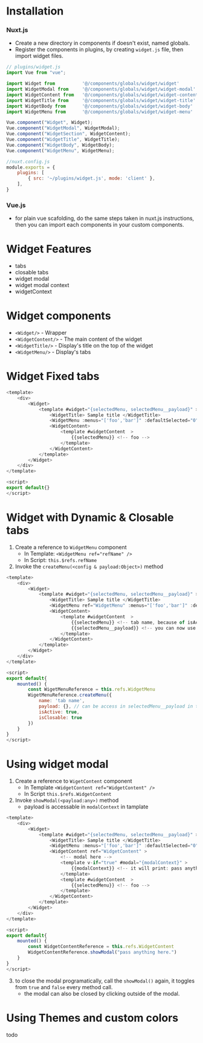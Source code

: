 # Installation
### Nuxt.js
- Create a new directory in components if doesn't exist, named globals.
- Register the components in plugins, by creating `widget.js` file, then import widget files.
```js
// plugins/widget.js
import Vue from "vue";

import Widget from          '@/components/globals/widget/widget'
import WidgetModal from     '@/components/globals/widget/widget-modal'
import WidgetContent from   '@/components/globals/widget/widget-content'
import WidgetTitle from     '@/components/globals/widget/widget-title'
import WidgetBody from      '@/components/globals/widget/widget-body'
import WidgetMenu from      '@/components/globals/widget/widget-menu'

Vue.component("Widget", Widget);
Vue.component("WidgetModal", WidgetModal);
Vue.component("WidgetSection", WidgetContent);
Vue.component("WidgetTitle", WidgetTitle);
Vue.component("WidgetBody", WidgetBody);
Vue.component("WidgetMenu", WidgetMenu);
```

```js
//nuxt.config.js
module.exports = {
    plugins: [
        { src: '~/plugins/widget.js', mode: 'client' },
    ],
}
```
### Vue.js
- for plain vue scafolding, do the same steps taken in nuxt.js instructions, then you can import each components in your custom components.

# Widget Features
- tabs
- closable tabs
- widget modal
- widget modal context
- widgetContext

# Widget components
- `<Widget/>` - Wrapper
- `<WidgetContent/>` - The main content of the widget
- `<WidgetTitle/>` - Display's title on the top of the widget
- `<WidgetMenu/>` - Display's tabs

# Widget Fixed tabs
```js
<template>
    <div>
        <Widget>
            <template #widget="{selectedMenu, selectedMenu__payload}" >
                <WidgetTitle> Sample title </WidgetTitle>
                <WidgetMenu :menus="['foo','bar']" :defaultSelected="0" />
                <WidgetContent>
                    <template #widgetContent  >
                        {{selectedMenu}} <!-- foo -->
                    </template>
                </WidgetContent>
            </template>
        </Widget>
    </div>
</template>

<script>
export default{}
</script>
```

# Widget with Dynamic & Closable tabs
1. Create a reference to `WidgetMenu` component
    - In Template: `<WidgetMenu ref="refName" />`
    - In Script: `this.$refs.refName`
2. Invoke the `createMenu(<config & payload:Object>)` method
```js
<template>
    <div>
        <Widget>
            <template #widget="{selectedMenu, selectedMenu__payload}" >
                <WidgetTitle> Sample title </WidgetTitle>
                <WidgetMenu ref="WidgetMenu" :menus="['foo','bar']" :defaultSelected="0" />
                <WidgetContent>
                    <template #widgetContent  >
                        {{selectedMenu}} <!-- tab name, because of isActive -->
                        {{selectedMenu__payload}} <!-- you can now use this for render condition -->
                    </template>
                </WidgetContent>
            </template>
        </Widget>
    </div>
</template>

<script>
export default{
    mounted() {
        const WigetMenuReference = this.refs.WidgetMenu
        WigetMenuReference.createMenu({
            name: 'tab name',
            payload: {}, // can be access in selectedMenu__payload in template
            isActive: true,
            isClosable: true
        })
    }
}
</script>
```
# Using widget modal
1. Create a reference to `WigetContent` component
    - In Template `<WidgetContent ref="WidgetContent" />`
    - In Script `this.$refs.WidgetContent`
2. Invoke `showModal(<payload:any>)` method
    - payload is accessable in `modalContext` in tamplate

```js
<template>
    <div>
        <Widget>
            <template #widget="{selectedMenu, selectedMenu__payload}" >
                <WidgetTitle> Sample title </WidgetTitle>
                <WidgetMenu :menus="['foo','bar']" :defaultSelected="0" />
                <WidgetContent ref="WidgetContent" >
                    <!-- modal here -->
                    <template v-if="true" #modal="{modalContext}" >
                        {{modalContext}} <!-- it will print: pass anything here. -->
                    </template>
                    <template #widgetContent  >
                        {{selectedMenu}} <!-- foo -->
                    </template>
                </WidgetContent>
            </template>
        </Widget>
    </div>
</template>

<script>
export default{
    mounted() {
        const WidgetContentReference = this.refs.WidgetContent
        WidgetContentReference.showModal("pass anything here.")
    }
}
</script>
```
3. to close the modal programatically, call the `showModal()` again, it toggles from `true` and `false` every method call.
    - the modal can also be closed by clicking outside of the modal.

# Using Themes and custom colors
todo